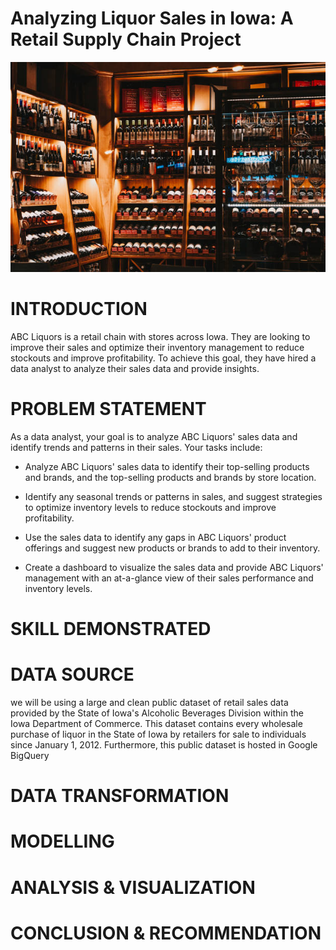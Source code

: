 # Analyzing Liquor Sales in Iowa: A Retail Supply Chain Project
![](https://github.com/Bellevkey22/Sales-analysis/blob/main/liquor%20sales%20image.jpeg)

# INTRODUCTION
ABC Liquors is a retail chain with stores across Iowa. They are looking to improve their sales and optimize their inventory management to reduce stockouts and improve profitability. To achieve this goal, they have hired a data analyst to analyze their sales data and provide insights.

# PROBLEM STATEMENT
As a data analyst, your goal is to analyze ABC Liquors' sales data and identify trends and patterns in their sales. Your tasks include:

* Analyze ABC Liquors' sales data to identify their top-selling products and brands, and the top-selling products and brands by store location.

* Identify any seasonal trends or patterns in sales, and suggest strategies to optimize inventory levels to reduce stockouts and improve profitability.

* Use the sales data to identify any gaps in ABC Liquors' product offerings and suggest new products or brands to add to their inventory.

* Create a dashboard to visualize the sales data and provide ABC Liquors' management with an at-a-glance view of their sales performance and inventory levels.


# SKILL DEMONSTRATED
# DATA SOURCE
we will be using a large and clean public dataset of retail sales data provided by the State of Iowa's Alcoholic Beverages Division within the Iowa Department of Commerce. This dataset contains every wholesale purchase of liquor in the State of Iowa by retailers for sale to individuals since January 1, 2012. Furthermore, this public dataset is hosted in Google BigQuery 
# DATA TRANSFORMATION
# MODELLING
# ANALYSIS & VISUALIZATION
# CONCLUSION & RECOMMENDATION
